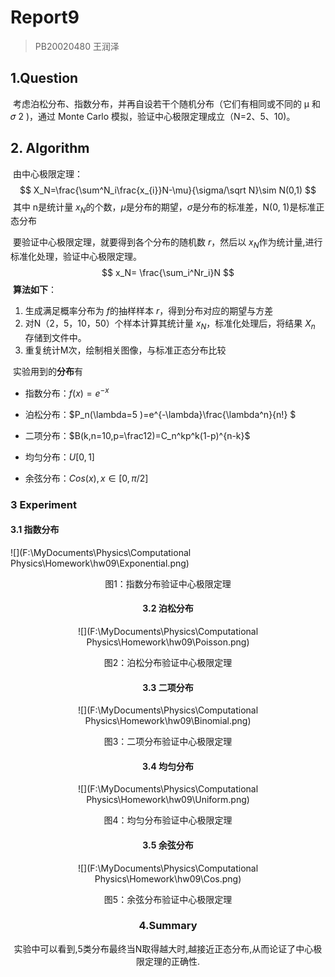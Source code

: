 # Report9

> PB20020480 王润泽

## 1.Question

​	考虑泊松分布、指数分布，并再自设若干个随机分布（它们有相同或不同的 μ 和 𝜎 2 )，通过 Monte Carlo 模拟，验证中心极限定理成立（N=2、5、10)。

## 2. Algorithm

​	由中心极限定理：
$$
X_N=\frac{\sum^N_i\frac{x_{i}}N-\mu}{\sigma/\sqrt N}\sim N(0,1)
$$
​	其中 n是统计量 $x_N$的个数，$\mu$是分布的期望，$\sigma$是分布的标准差，N(0, 1)是标准正态分布

​	要验证中心极限定理，就要得到各个分布的随机数 $r$，然后以 $x_N$作为统计量,进行标准化处理，验证中心极限定理。
$$
x_N= \frac{\sum_i^Nr_i}N
$$
​	**算法如下**：

1. 生成满足概率分布为 $f$的抽样样本 $r$，得到分布对应的期望与方差
2. 对N（2，5，10，50）个样本计算其统计量 $x_N$，标准化处理后，将结果 $X_n$ 存储到文件中。
3. 重复统计M次，绘制相关图像，与标准正态分布比较



​	实验用到的**分布**有

- 指数分布：$f(x)=e^{-x}$

- 泊松分布：$P_n(\lambda=5 )=e^{-\lambda}\frac{\lambda^n}{n!} $

- 二项分布：$B(k,n=10,p=\frac12)=C_n^kp^k(1-p)^{n-k}$

- 均匀分布：$U[0,1]$

- 余弦分布：$Cos(x),x\in[0,\pi/2]$

  

### 3 Experiment

#### 3.1 指数分布

![](F:\MyDocuments\Physics\Computational Physics\Homework\hw09\Exponential.png)
<center><p> 图1：指数分布验证中心极限定理

#### 3.2 泊松分布

![](F:\MyDocuments\Physics\Computational Physics\Homework\hw09\Poisson.png)

<center><p> 图2：泊松分布验证中心极限定理

#### 3.3 二项分布

![](F:\MyDocuments\Physics\Computational Physics\Homework\hw09\Binomial.png)

<center><p> 图3：二项分布验证中心极限定理

#### 3.4 均匀分布

![](F:\MyDocuments\Physics\Computational Physics\Homework\hw09\Uniform.png)

<center><p> 图4：均匀分布验证中心极限定理

#### 3.5 余弦分布

![](F:\MyDocuments\Physics\Computational Physics\Homework\hw09\Cos.png)

<center><p> 图5：余弦分布验证中心极限定理

### 4.Summary

​	实验中可以看到,5类分布最终当N取得越大时,越接近正态分布,从而论证了中心极限定理的正确性.
